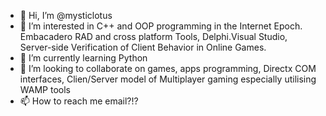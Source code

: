 - 👋 Hi, I’m @mysticlotus
- 👀 I’m interested in C++ and OOP programming in the Internet Epoch. Embacadero RAD and cross platform Tools, Delphi.Visual Studio, Server-side Verification of Client         Behavior in Online Games.
- 🌱 I’m currently learning Python
- 💞️ I’m looking to collaborate on games, apps programming,  Directx COM interfaces, Clien/Server model of Multiplayer gaming especially utilising WAMP tools
- 📫 How to reach me email?!?
 
<!---
mysticlotus/mysticlotus is a ✨ special ✨ repository because its `README.md` (this file) appears on your GitHub profile.
You can click the Preview link to take a look at your changes.
--->
